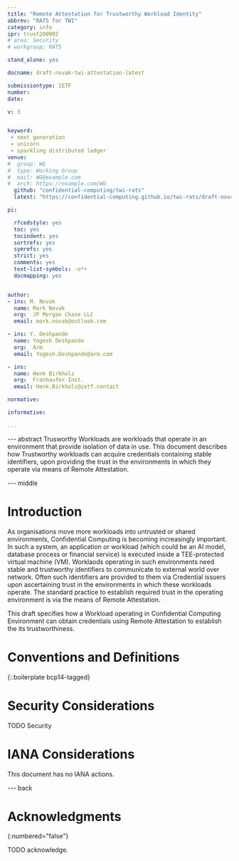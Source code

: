 ```yaml
---
title: "Remote Attestation for Trustworthy Workload Identity"
abbrev: "RATS for TWI"
category: info
ipr: trust200902
# area: Security
# workgroup: RATS

stand_alone: yes

docname: draft-novak-twi-attestation-latest

submissiontype: IETF
number:
date:

v: 3


keyword:
 - next generation
 - unicorn
 - sparkling distributed ledger
venue:
#  group: WG
#  type: Working Group
#  mail: WG@example.com
#  arch: https://example.com/WG
  github: "confidential-computing/twi-rats"
  latest: "https://confidential-computing.github.io/twi-rats/draft-novak-twi-attestation.html"

pi:

  rfcedstyle: yes
  toc: yes
  tocindent: yes
  sortrefs: yes
  symrefs: yes
  strict: yes
  comments: yes
  text-list-symbols: -o*+
  docmapping: yes


author:
- ins: M. Novak
  name: Mark Novak
  org:  JP Morgan Chase LLC
  email: mark.novak@outlook.com

- ins: Y. Deshpande
  name: Yogesh Deshpande
  org:  Arm
  email: Yogesh.Deshpande@arm.com

- ins:
  name: Henk Birkholz
  org:  Franhaufer Inst.
  email: Henk.Birkholz@ietf.contact

normative:

informative:

...
```


--- abstract
Trusworthy Workloads are workloads that operate in an environment that provide isolation of data in use.
This document describes how Trustworthy workloads can acquire credentials containing stable identifiers, upon providing the trust in the environments in which they operate via means of Remote Attestation.



--- middle

# Introduction

As organisations move more workloads into untrusted or shared environments, Confidential Computing is becoming increasingly important. In such a system, an application or workload (which could be an AI model, database process or financial service) is executed inside a TEE-protected virtual machine (VM). Worklaods operating in such environments need stable and trustworthy identifiers to communicate to external world over network. Often such identifiers are provided to them via Credential issuers upon ascertaining trust in the environments in which these workloads operate. The standard practice to establish required trust in the operating environment is via the means of Remote Attestation.

This draft specifies how a Workload operating in Confidential Computing Environment can obtain credentials using Remote Attestation to establish the its trustworthiness.


# Conventions and Definitions

{::boilerplate bcp14-tagged}


# Security Considerations

TODO Security


# IANA Considerations

This document has no IANA actions.


--- back

# Acknowledgments
{:numbered="false"}

TODO acknowledge.
